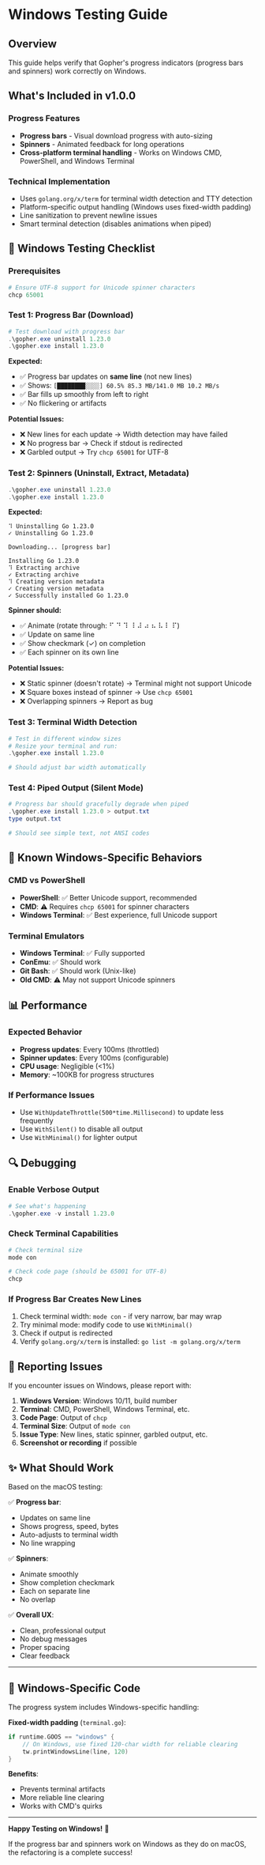 # Windows Testing Guide

## Overview

This guide helps verify that Gopher's progress indicators (progress bars and spinners) work correctly on Windows.

## What's Included in v1.0.0

### Progress Features
- **Progress bars** - Visual download progress with auto-sizing
- **Spinners** - Animated feedback for long operations
- **Cross-platform terminal handling** - Works on Windows CMD, PowerShell, and Windows Terminal

### Technical Implementation
- Uses `golang.org/x/term` for terminal width detection and TTY detection
- Platform-specific output handling (Windows uses fixed-width padding)
- Line sanitization to prevent newline issues
- Smart terminal detection (disables animations when piped)

## 🧪 Windows Testing Checklist

### Prerequisites
```powershell
# Ensure UTF-8 support for Unicode spinner characters
chcp 65001
```

### Test 1: Progress Bar (Download)
```powershell
# Test download with progress bar
.\gopher.exe uninstall 1.23.0
.\gopher.exe install 1.23.0
```

**Expected:**
- ✅ Progress bar updates on **same line** (not new lines)
- ✅ Shows: `[████████░░░░] 60.5% 85.3 MB/141.0 MB 10.2 MB/s`
- ✅ Bar fills up smoothly from left to right
- ✅ No flickering or artifacts

**Potential Issues:**
- ❌ New lines for each update → Width detection may have failed
- ❌ No progress bar → Check if stdout is redirected
- ❌ Garbled output → Try `chcp 65001` for UTF-8

### Test 2: Spinners (Uninstall, Extract, Metadata)
```powershell
.\gopher.exe uninstall 1.23.0
.\gopher.exe install 1.23.0
```

**Expected:**
```
⠹ Uninstalling Go 1.23.0
✓ Uninstalling Go 1.23.0

Downloading... [progress bar]

Installing Go 1.23.0
⠹ Extracting archive
✓ Extracting archive
⠹ Creating version metadata
✓ Creating version metadata
✓ Successfully installed Go 1.23.0
```

**Spinner should:**
- ✅ Animate (rotate through: ⠋ ⠙ ⠹ ⠸ ⠼ ⠴ ⠦ ⠧ ⠇ ⠏)
- ✅ Update on same line
- ✅ Show checkmark (✓) on completion
- ✅ Each spinner on its own line

**Potential Issues:**
- ❌ Static spinner (doesn't rotate) → Terminal might not support Unicode
- ❌ Square boxes instead of spinner → Use `chcp 65001`
- ❌ Overlapping spinners → Report as bug

### Test 3: Terminal Width Detection
```powershell
# Test in different window sizes
# Resize your terminal and run:
.\gopher.exe install 1.23.0

# Should adjust bar width automatically
```

### Test 4: Piped Output (Silent Mode)
```powershell
# Progress bar should gracefully degrade when piped
.\gopher.exe install 1.23.0 > output.txt
type output.txt

# Should see simple text, not ANSI codes
```

## 🐛 Known Windows-Specific Behaviors

### CMD vs PowerShell
- **PowerShell**: ✅ Better Unicode support, recommended
- **CMD**: ⚠️ Requires `chcp 65001` for spinner characters
- **Windows Terminal**: ✅ Best experience, full Unicode support

### Terminal Emulators
- **Windows Terminal**: ✅ Fully supported
- **ConEmu**: ✅ Should work
- **Git Bash**: ✅ Should work (Unix-like)
- **Old CMD**: ⚠️ May not support Unicode spinners

## 📊 Performance

### Expected Behavior
- **Progress updates**: Every 100ms (throttled)
- **Spinner updates**: Every 100ms (configurable)
- **CPU usage**: Negligible (<1%)
- **Memory**: ~100KB for progress structures

### If Performance Issues
- Use `WithUpdateThrottle(500*time.Millisecond)` to update less frequently
- Use `WithSilent()` to disable all output
- Use `WithMinimal()` for lighter output

## 🔍 Debugging

### Enable Verbose Output
```powershell
# See what's happening
.\gopher.exe -v install 1.23.0
```

### Check Terminal Capabilities
```powershell
# Check terminal size
mode con

# Check code page (should be 65001 for UTF-8)
chcp
```

### If Progress Bar Creates New Lines
1. Check terminal width: `mode con` - if very narrow, bar may wrap
2. Try minimal mode: modify code to use `WithMinimal()`
3. Check if output is redirected
4. Verify `golang.org/x/term` is installed: `go list -m golang.org/x/term`

## 📝 Reporting Issues

If you encounter issues on Windows, please report with:

1. **Windows Version**: Windows 10/11, build number
2. **Terminal**: CMD, PowerShell, Windows Terminal, etc.
3. **Code Page**: Output of `chcp`
4. **Terminal Size**: Output of `mode con`
5. **Issue Type**: New lines, static spinner, garbled output, etc.
6. **Screenshot or recording** if possible

## ✨ What Should Work

Based on the macOS testing:

✅ **Progress bar**:
- Updates on same line
- Shows progress, speed, bytes
- Auto-adjusts to terminal width
- No line wrapping

✅ **Spinners**:
- Animate smoothly
- Show completion checkmark
- Each on separate line
- No overlap

✅ **Overall UX**:
- Clean, professional output
- No debug messages
- Proper spacing
- Clear feedback

---

## 🎯 Windows-Specific Code

The progress system includes Windows-specific handling:

**Fixed-width padding** (`terminal.go`):
```go
if runtime.GOOS == "windows" {
    // On Windows, use fixed 120-char width for reliable clearing
    tw.printWindowsLine(line, 120)
}
```

**Benefits**:
- Prevents terminal artifacts
- More reliable line clearing
- Works with CMD's quirks

---

**Happy Testing on Windows!** 🎉

If the progress bar and spinners work on Windows as they do on macOS, the refactoring is a complete success!


